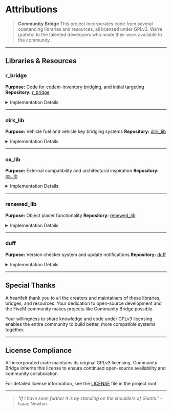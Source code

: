 # Attributions

> **Community Bridge** This project incorporates code from several outstanding libraries and resources, all licensed under GPLv3. We're grateful to the talented developers who made their work available to the community.

---

## Libraries & Resources

### r\_bridge

**Purpose:** Code for codem-inventory bridging, and initial targeting
**Repository:** [r\_bridge](https://github.com/rumaier/r_bridge)

<details>
<summary>Implementation Details</summary>

**Code we use:**

* Inventory bridging code for codem-inventory integration
* Targeting system foundation

**Modifications made:**

* Adapted inventory bridge for codem compatibility in alternative structure

</details>

---

### dirk\_lib

**Purpose:** Vehicle fuel and vehicle key bridging systems
**Repository:** [dirk\_lib](https://github.com/DirkDigglerz/dirk_lib)

<details>
<summary>Implementation Details</summary>

**Code we use:**

* Client-side vehicle fuel management
* Vehicle key bridging functionality

**Modifications made:**

* None - code used as-is with full credit to original author

</details>

---

### ox\_lib

**Purpose:** External compatibility and architectural inspiration
**Repository:** [ox\_lib](https://github.com/overextended/ox_lib)

<details>
<summary>Implementation Details</summary>

**Compatibility features:**

* External resource integration for raycasting utilities
* Shared conventions

**Implementation approach:**

* No direct code usage - maintains compatibility as external resource
* Follows ox\_lib conventions for seamless integration
* Provides bridge compatibility for servers using ox\_lib ecosystem

</details>

---

### renewed\_lib

**Purpose:** Object placer functionality
**Repository:** [renewed\_lib](https://github.com/Renewed-Scripts/Renewed-Lib)

<details>
<summary>Implementation Details</summary>

**Code we use:**

* Object placement system

**Modifications made:**

* Updated variable naming for consistency
* Added missing parameters for native functions
* Updated deprecated ox\_lib raycast camera export
* Enhanced showtext UI to work with multiple systems
* Moved placement text to locales for internationalization
* Replaced ox\_lib model request exports with our bridge functions

</details>

---

### duff

**Purpose:** Version checker system and update notifications
**Repository:** [duff](https://github.com/DonHulieo/duff/blob/d89ed3b0051194babf5711114a0c437d4e41f433/server/init.lua#L10C1-L28C4)

<details>
<summary>Implementation Details</summary>

**Code we use:**

* Version checker formatting patterns
* Repository information handling

**Modifications made:**

* Removed unnecessary variables
* Enhanced to pull repository information from passed strings
* Adapted print formatting for our use case

</details>

---

## Special Thanks

A heartfelt thank you to all the creators and maintainers of these libraries, bridges, and resources. Your dedication to open-source development and the FiveM community makes projects like Community Bridge possible.

Your willingness to share knowledge and code under GPLv3 licensing enables the entire community to build better, more compatible systems together.

---

## License Compliance

All incorporated code maintains its original GPLv3 licensing. Community Bridge inherits this license to ensure continued open-source availability and community collaboration.

For detailed license information, see the [LICENSE](LICENSE) file in the project root.

---

> *"If I have seen further it is by standing on the shoulders of Giants."* - Isaac Newton
